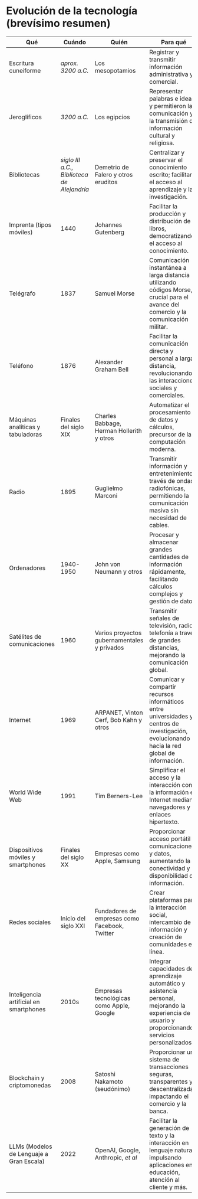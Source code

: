 # Evolución de la tecnología (brevísimo resumen)

|Qué|Cuándo|Quién|Para qué|
|-|-|-|-|
|Escritura cuneiforme|*aprox. 3200 a.C.*|Los mesopotamios|Registrar y transmitir información administrativa y comercial.|
|Jeroglíficos|*3200 a.C.*|Los egipcios|Representar palabras e ideas y permitieron la comunicación y la transmisión de información cultural y religiosa.|
|Bibliotecas|*siglo III a.C., Biblioteca de Alejandría*|Demetrio de Falero y otros eruditos|Centralizar y preservar el conocimiento escrito; facilitar el acceso al aprendizaje y la investigación.|
|Imprenta (tipos móviles)|1440|Johannes Gutenberg|Facilitar la producción y distribución de libros, democratizando el acceso al conocimiento.|
|Telégrafo|1837|Samuel Morse|Comunicación instantánea a larga distancia utilizando códigos Morse, crucial para el avance del comercio y la comunicación militar.|
|Teléfono|1876|Alexander Graham Bell|Facilitar la comunicación directa y personal a larga distancia, revolucionando las interacciones sociales y comerciales.|
|Máquinas analíticas y tabuladoras|Finales del siglo XIX|Charles Babbage, Herman Hollerith y otros|Automatizar el procesamiento de datos y cálculos, precursor de la computación moderna.|
|Radio|1895|Guglielmo Marconi|Transmitir información y entretenimiento a través de ondas radiofónicas, permitiendo la comunicación masiva sin necesidad de cables.|
|Ordenadores|1940-1950|John von Neumann y otros|Procesar y almacenar grandes cantidades de información rápidamente, facilitando cálculos complejos y gestión de datos.|
|Satélites de comunicaciones|1960|Varios proyectos gubernamentales y privados|Transmitir señales de televisión, radio y telefonía a través de grandes distancias, mejorando la comunicación global.|
|Internet|1969|ARPANET, Vinton Cerf, Bob Kahn y otros|Comunicar y compartir recursos informáticos entre universidades y centros de investigación, evolucionando hacia la red global de información.|
|World Wide Web|1991|Tim Berners-Lee|Simplificar el acceso y la interacción con la información en Internet mediante navegadores y enlaces hipertexto.|
|Dispositivos móviles y smartphones|Finales del siglo XX|Empresas como Apple, Samsung|Proporcionar acceso portátil a comunicaciones y datos, aumentando la conectividad y la disponibilidad de información.|
|Redes sociales|Inicio del siglo XXI|Fundadores de empresas como Facebook, Twitter|Crear plataformas para la interacción social, intercambio de información y creación de comunidades en línea.|
|Inteligencia artificial en smartphones|2010s|Empresas tecnológicas como Apple, Google|Integrar capacidades de aprendizaje automático y asistencia personal, mejorando la experiencia de usuario y proporcionando servicios personalizados.|
|Blockchain y criptomonedas|2008|Satoshi Nakamoto (seudónimo)|Proporcionar un sistema de transacciones seguras, transparentes y descentralizadas, impactando el comercio y la banca.|
|LLMs (Modelos de Lenguaje a Gran Escala)|2022|OpenAI, Google, Anthropic, *et al*|Facilitar la generación de texto y la interacción en lenguaje natural, impulsando aplicaciones en educación, atención al cliente y más.|
